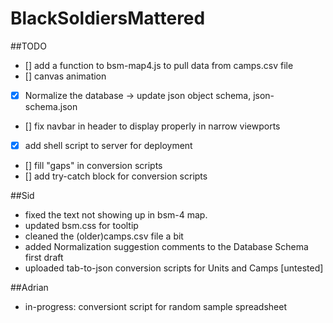 # BlackSoldiersMattered

##TODO
- [] add a function to bsm-map4.js to pull data from camps.csv file 
- [] canvas animation 
- [x] Normalize the database -> update json object schema, json-schema.json
- [] fix navbar in header to display properly in narrow viewports
- [x] add shell script to server for deployment
- [] fill "gaps" in conversion scripts 
- [] add try-catch block for conversion scripts

##Sid
- fixed the text not showing up in bsm-4 map.
- updated bsm.css for tooltip
- cleaned the (older)camps.csv file a bit
- added Normalization suggestion comments to the Database Schema first draft
- uploaded tab-to-json conversion scripts for Units and Camps [untested]
 
##Adrian
- in-progress: conversiont script for random sample spreadsheet




